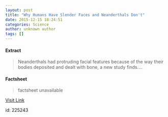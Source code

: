 ```yaml
---
layout: post
title: "Why Humans Have Slender Faces and Neanderthals Don't"
date: 2015-12-15 18:24:51
categories: Science
author: unknown author
tags: []
---
```



#### Extract
>Neanderthals had protruding facial features because of the way their bodies deposited and dealt with bone, a new study finds....

#### Factsheet
>factsheet unavailable

[Visit Link](http://www.livescience.com/53102-neanderthals-protruding-jaws-bone-deposits.html)

id:  225243


